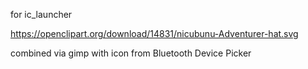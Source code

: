 for ic_launcher

https://openclipart.org/download/14831/nicubunu-Adventurer-hat.svg

combined via gimp with icon from Bluetooth Device Picker

